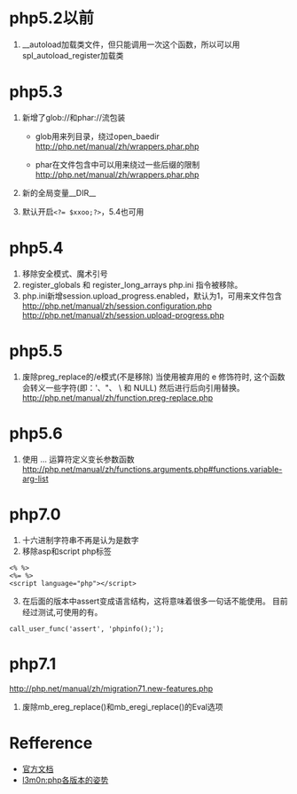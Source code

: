 # php5.2以前

1. __autoload加载类文件，但只能调用一次这个函数，所以可以用spl_autoload_register加载类

# php5.3

1. 新增了glob://和phar://流包装

    + glob用来列目录，绕过open_baedir
http://php.net/manual/zh/wrappers.phar.php

    + phar在文件包含中可以用来绕过一些后缀的限制
http://php.net/manual/zh/wrappers.phar.php

2. 新的全局变量__DIR__
3. 默认开启`<?= $xxoo;?>`，5.4也可用

# php5.4

1. 移除安全模式、魔术引号
2. register_globals 和 register_long_arrays php.ini 指令被移除。
3. php.ini新增session.upload_progress.enabled，默认为1，可用来文件包含
http://php.net/manual/zh/session.configuration.php
http://php.net/manual/zh/session.upload-progress.php

# php5.5

1. 废除preg_replace的/e模式(不是移除)
当使用被弃用的 e 修饰符时, 这个函数会转义一些字符(即：'、"、 \ 和 NULL) 然后进行后向引用替换。
http://php.net/manual/zh/function.preg-replace.php

# php5.6

1. 使用 ... 运算符定义变长参数函数
http://php.net/manual/zh/functions.arguments.php#functions.variable-arg-list

# php7.0

1. 十六进制字符串不再是认为是数字
2. 移除asp和script php标签
```
<% %>
<%= %>
<script language="php"></script>
```
3. 在后面的版本中assert变成语言结构，这将意味着很多一句话不能使用。
目前经过测试,可使用的有。
```
call_user_func('assert', 'phpinfo();'); 
```

# php7.1
http://php.net/manual/zh/migration71.new-features.php

1. 废除mb_ereg_replace()和mb_eregi_replace()的Eval选项



# Refference 
+ [官方文档](http://php.net/manual/zh/appendices.php)
+ [l3m0n:php各版本的姿势](http://www.cnblogs.com/iamstudy/articles/study_from_php_update_log.html)
